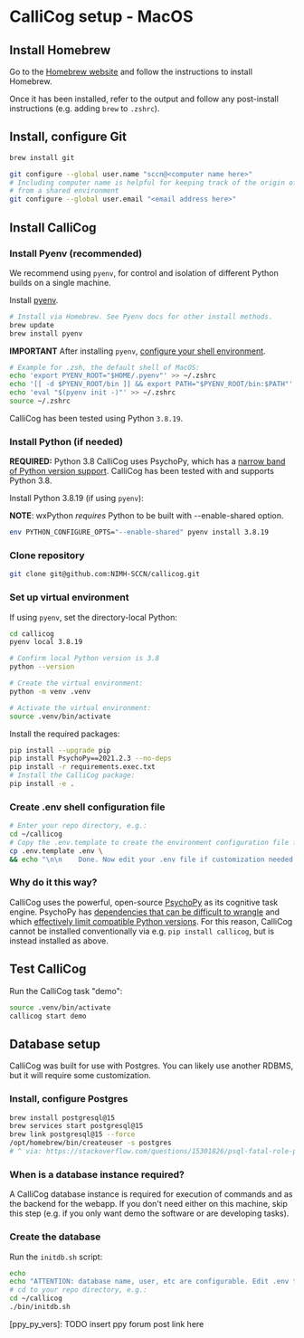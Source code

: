 # CalliCog setup - MacOS

## Install Homebrew

Go to the [Homebrew website](https://brew.sh/) and follow the instructions to install Homebrew.

Once it has been installed, refer to the output and follow any post-install instructions (e.g. adding `brew` to `.zshrc`).

## Install, configure Git

```sh
brew install git

git configure --global user.name "sccn@<computer name here>"
# Including computer name is helpful for keeping track of the origin of changes when some code edits are made
# from a shared environment
git configure --global user.email "<email address here>"
```


## Install CalliCog

### Install Pyenv (recommended)
We recommend using `pyenv`, for control and isolation of different Python builds on a single machine.

Install [pyenv](pyenv_install).

```sh
# Install via Homebrew. See Pyenv docs for other install methods.
brew update
brew install pyenv
```

**IMPORTANT** After installing `pyenv`, [configure your shell environment](pyenv_cfg).

```sh
# Example for .zsh, the default shell of MacOS:
echo 'export PYENV_ROOT="$HOME/.pyenv"' >> ~/.zshrc
echo '[[ -d $PYENV_ROOT/bin ]] && export PATH="$PYENV_ROOT/bin:$PATH"' >> ~/.zshrc
echo 'eval "$(pyenv init -)"' >> ~/.zshrc
source ~/.zshrc
```

CalliCog has been
tested using Python `3.8.19`.

### Install Python (if needed)

**REQUIRED:** Python 3.8
CalliCog uses PsychoPy, which has a [narrow band of Python version support](ppy_py_vers). CalliCog has been tested with and supports Python 3.8.

Install Python 3.8.19 (if using `pyenv`):

**NOTE**: wxPython *requires* Python to be built with --enable-shared option.
```sh
env PYTHON_CONFIGURE_OPTS="--enable-shared" pyenv install 3.8.19
```

### Clone repository
```sh
git clone git@github.com:NIMH-SCCN/callicog.git
```

### Set up virtual environment
If using `pyenv`, set the directory-local Python:
```sh
cd callicog
pyenv local 3.8.19
```

```sh
# Confirm local Python version is 3.8
python --version

# Create the virtual environment:
python -m venv .venv

# Activate the virtual environment:
source .venv/bin/activate
```

Install the required packages:
```sh
pip install --upgrade pip
pip install PsychoPy==2021.2.3 --no-deps
pip install -r requirements.exec.txt
# Install the CalliCog package:
pip install -e .
```

### Create .env shell configuration file
```sh
# Enter your repo directory, e.g.:
cd ~/callicog
# Copy the .env.template to create the environment configuration file for this instance
cp .env.template .env \
&& echo "\n\n    Done. Now edit your .env file if customization needed for this environment (e.g. directory location, database name etc)."
```

### Why do it this way?
CalliCog uses the powerful, open-source [PsychoPy](ppy) as its cognitive task
engine. PsychoPy has [dependencies that can be difficult to wrangle](ppy_deps)
and which [effectively limit compatible Python versions](ppy_py_vers). For this
reason, CalliCog cannot be installed conventionally via e.g.
`pip install callicog`, but is instead installed as above.

## Test CalliCog
Run the CalliCog task "demo":

```sh
source .venv/bin/activate
callicog start demo
```

## Database setup
CalliCog was built for use with Postgres. You can likely use another RDBMS, but it will require some customization.

### Install, configure Postgres
```sh
brew install postgresql@15
brew services start postgresql@15
brew link postgresql@15 --force
/opt/homebrew/bin/createuser -s postgres
# ^ via: https://stackoverflow.com/questions/15301826/psql-fatal-role-postgres-does-not-exist
```

### When is a database instance required?
A CalliCog database instance is required for execution of commands and as the
backend for the webapp. If you don't need either on this machine, skip this
step (e.g. if you only want demo the software or are developing tasks).

### Create the database
Run the `initdb.sh` script:
```sh
echo
echo "ATTENTION: database name, user, etc are configurable. Edit .env to customize before creating."
# cd to your repo directory, e.g.:
cd ~/callicog
./bin/initdb.sh
```


[pyenv_install]: https://github.com/pyenv/pyenv?tab=readme-ov-file#installation
[pyenv_cfg]: https://github.com/pyenv/pyenv?tab=readme-ov-file#set-up-your-shell-environment-for-pyenv
[ppy]: TODO
[ppy_deps]: TODO
[ppy_py_vers]: TODO insert ppy forum post link here

